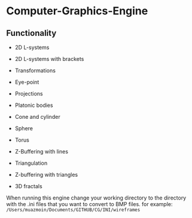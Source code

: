 # Computer-Graphics-Engine

## Functionality

- 2D L-systems
- 2D L-systems with brackets

- Transformations
- Eye-point
- Projections

- Platonic bodies
- Cone and cylinder
- Sphere
- Torus

- Z-Buffering with lines
- Triangulation
- Z-buffering with triangles

- 3D fractals

When running this engine change your working directory to the directory with the .ini files that you want to convert to BMP files.
for example:
```/Users/muazmoin/Documents/GITHUB/CG/INI/wireframes```

